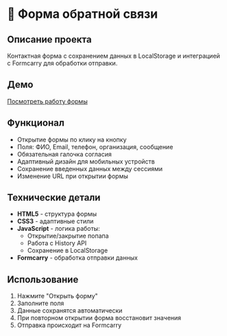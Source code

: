 # 📩 Форма обратной связи

## Описание проекта
Контактная форма с сохранением данных в LocalStorage и интеграцией с Formcarry для обработки отправки.

## Демо
[Посмотреть работу формы](https://vikkkaaa123.github.io/Web/contact_form/)

## Функционал
- Открытие формы по клику на кнопку
- Поля: ФИО, Email, телефон, организация, сообщение
- Обязательная галочка согласия
- Адаптивный дизайн для мобильных устройств
- Сохранение введенных данных между сессиями
- Изменение URL при открытии формы

## Технические детали
- **HTML5** - структура формы
- **CSS3** - адаптивные стили
- **JavaScript** - логика работы:
  - Открытие/закрытие попапа
  - Работа с History API
  - Сохранение в LocalStorage
- **Formcarry** - обработка отправки данных

## Использование
1. Нажмите "Открыть форму"
2. Заполните поля
3. Данные сохранятся автоматически
4. При повторном открытии форма восстановит значения
5. Отправка происходит на Formcarry
